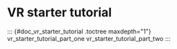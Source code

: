 VR starter tutorial
===================

::: {#doc_vr_starter_tutorial .toctree maxdepth="1"}
vr\_starter\_tutorial\_part\_one vr\_starter\_tutorial\_part\_two
:::
